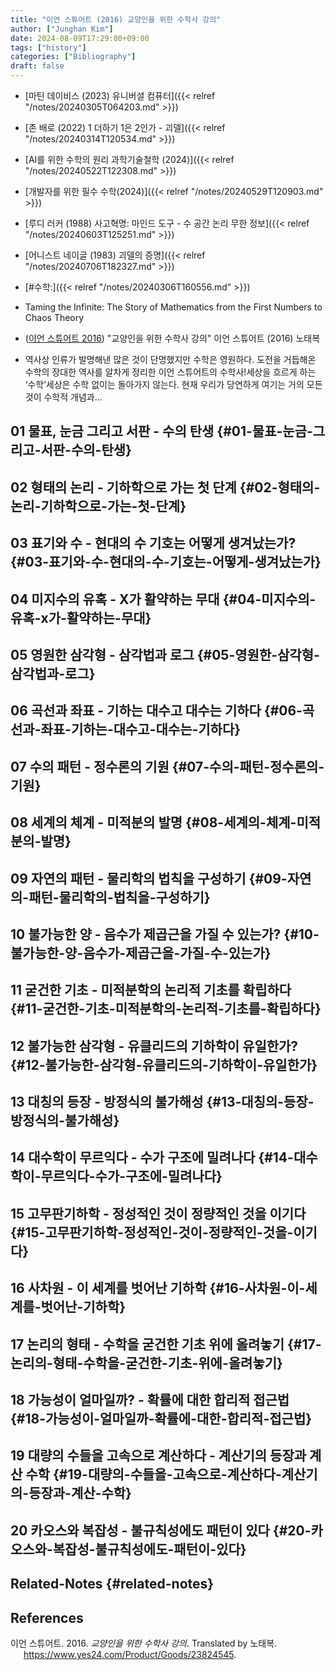 ```yaml
---
title: "이언 스튜어트 (2016) 교양인을 위한 수학사 강의"
author: ["Junghan Kim"]
date: 2024-08-09T17:29:00+09:00
tags: ["history"]
categories: ["Bibliography"]
draft: false
---
```


-   [마틴 데이비스 (2023) 유니버셜 컴퓨터]({{< relref "/notes/20240305T064203.md" >}})
-   [존 배로 (2022) 1 더하기 1은 2인가 - 괴델]({{< relref "/notes/20240314T120534.md" >}})
-   [AI를 위한 수학의 원리 과학기술철학 (2024)]({{< relref "/notes/20240522T122308.md" >}})
-   [개발자를 위한 필수 수학(2024)]({{< relref "/notes/20240529T120903.md" >}})
-   [루디 러커 (1988) 사고혁명: 마인드 도구 - 수 공간 논리 무한 정보]({{< relref "/notes/20240603T125251.md" >}})
-   [어니스트 네이글 (1983) 괴델의 증명]({{< relref "/notes/20240706T182327.md" >}})
-   [#수학:]({{< relref "/notes/20240306T160556.md" >}})

-   Taming the Infinite: The Story of Mathematics from the First Numbers to Chaos Theory

-   (<a href="#citeproc_bib_item_1">이언 스튜어트 2016</a>) "교양인을 위한 수학사 강의" 이언 스튜어트 (2016) 노태복

-   역사상 인류가 발명해낸 많은 것이 단명했지만 수학은 영원하다. 도전을 거듭해온 수학의 장대한 역사를 알차게 정리한 이언 스튜어트의 수학사!세상을 흐르게 하는 ‘수학’세상은 수학 없이는 돌아가지 않는다. 현재 우리가 당연하게 여기는 거의 모든 것이 수학적 개념과...


## 01 물표, 눈금 그리고 서판 - 수의 탄생 {#01-물표-눈금-그리고-서판-수의-탄생}


## 02 형태의 논리 - 기하학으로 가는 첫 단계 {#02-형태의-논리-기하학으로-가는-첫-단계}


## 03 표기와 수 - 현대의 수 기호는 어떻게 생겨났는가? {#03-표기와-수-현대의-수-기호는-어떻게-생겨났는가}


## 04 미지수의 유혹 - X가 활약하는 무대 {#04-미지수의-유혹-x가-활약하는-무대}


## 05 영원한 삼각형 - 삼각법과 로그 {#05-영원한-삼각형-삼각법과-로그}


## 06 곡선과 좌표 - 기하는 대수고 대수는 기하다 {#06-곡선과-좌표-기하는-대수고-대수는-기하다}


## 07 수의 패턴 - 정수론의 기원 {#07-수의-패턴-정수론의-기원}


## 08 세계의 체계 - 미적분의 발명 {#08-세계의-체계-미적분의-발명}


## 09 자연의 패턴 - 물리학의 법칙을 구성하기 {#09-자연의-패턴-물리학의-법칙을-구성하기}


## 10 불가능한 양 - 음수가 제곱근을 가질 수 있는가? {#10-불가능한-양-음수가-제곱근을-가질-수-있는가}


## 11 굳건한 기초 - 미적분학의 논리적 기초를 확립하다 {#11-굳건한-기초-미적분학의-논리적-기초를-확립하다}


## 12 불가능한 삼각형 - 유클리드의 기하학이 유일한가? {#12-불가능한-삼각형-유클리드의-기하학이-유일한가}


## 13 대칭의 등장 - 방정식의 불가해성 {#13-대칭의-등장-방정식의-불가해성}


## 14 대수학이 무르익다 - 수가 구조에 밀려나다 {#14-대수학이-무르익다-수가-구조에-밀려나다}


## 15 고무판기하학 - 정성적인 것이 정량적인 것을 이기다 {#15-고무판기하학-정성적인-것이-정량적인-것을-이기다}


## 16 사차원 - 이 세계를 벗어난 기하학 {#16-사차원-이-세계를-벗어난-기하학}


## 17 논리의 형태 - 수학을 굳건한 기초 위에 올려놓기 {#17-논리의-형태-수학을-굳건한-기초-위에-올려놓기}


## 18 가능성이 얼마일까? - 확률에 대한 합리적 접근법 {#18-가능성이-얼마일까-확률에-대한-합리적-접근법}


## 19 대량의 수들을 고속으로 계산하다 - 계산기의 등장과 계산 수학 {#19-대량의-수들을-고속으로-계산하다-계산기의-등장과-계산-수학}


## 20 카오스와 복잡성 - 불규칙성에도 패턴이 있다 {#20-카오스와-복잡성-불규칙성에도-패턴이-있다}


## Related-Notes {#related-notes}

## References

<style>.csl-entry{text-indent: -1.5em; margin-left: 1.5em;}</style><div class="csl-bib-body">
  <div class="csl-entry"><a id="citeproc_bib_item_1"></a>이언 스튜어트. 2016. <i>교양인을 위한 수학사 강의</i>. Translated by 노태복. <a href="https://www.yes24.com/Product/Goods/23824545">https://www.yes24.com/Product/Goods/23824545</a>.</div>
</div>
